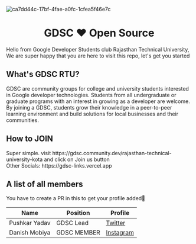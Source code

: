 ![ca7dd44c-17bf-4fae-a0fc-1cfea5f46e7c](https://github.com/pushkarydv/gdsc-rtu-2023/assets/96358784/4f9379c9-24bb-4b96-8c69-8695cf0bc1fc)
<h1 align="center">GDSC ❤️ Open Source</h1>
<p> 
  Hello from Google Developer Students club Rajasthan Technical University, <br/>
  We are super happy that you are here to visit this repo, let's get you started
</p>

<h2>What's GDSC RTU?</h2>
GDSC are community groups for college and university students interested in Google developer technologies. Students from all undergraduate or graduate programs with an interest in growing as a developer are welcome. By joining a GDSC, students grow their knowledge in a peer-to-peer learning environment and build solutions for local businesses and their communities.

<h2>How to JOIN</h2>
Super simple. visit https://gdsc.community.dev/rajasthan-technical-university-kota and click on Join us button <br/>
Other Socials: https://gdsc-links.vercel.app

<h2>
  A list of all members
</h2>

You have to create a PR in this to get your profile added🫠

| Name | Position | Profile |
| -------- | ------- | ------- |
| Pushkar Yadav | GDSC Lead | [Twitter](https://twitter.com/pushkaryadavin) |
| Danish Mobiya | GDSC MEMBER | [Instagram](https://www.instagram.com/unforseen_danish/) |
